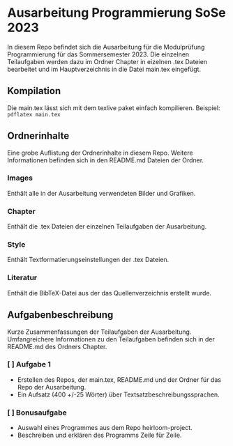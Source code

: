 # Ausarbeitung Programmierung SoSe 2023
In diesem Repo befindet sich die Ausarbeitung für die Modulprüfung Programmierung für das Sommersemester 2023. Die einzelnen Teilaufgaben werden dazu im Ordner Chapter in eizelnen .tex Dateien bearbeitet und im Hauptverzeichnis in die Datei main.tex eingefügt.


## Kompilation
Die main.tex lässt sich mit dem texlive paket einfach kompilieren.
Beispiel: `pdflatex main.tex`


## Ordnerinhalte
Eine grobe Auflistung der Ordnerinhalte in diesem Repo. Weitere Informationen befinden sich in den README.md Dateien der Ordner.

### Images
Enthält alle in der Ausarbeitung verwendeten Bilder und Grafiken.

### Chapter
Enthält die .tex Dateien der einzelnen Teilaufgaben der Ausarbeitung.

### Style
Enthält Textformatierungseinstellungen der .tex Dateien.

### Literatur
Enthält die BibTeX-Datei aus der das Quellenverzeichnis erstellt wurde.


## Aufgabenbeschreibung
Kurze Zusammenfassungen der Teilaufgaben der Ausarbeitung.
Umfangreichere Informationen zu den Teilaufgaben befinden sich in der README.md des Ordners Chapter.

### [ ] Aufgabe 1
- Erstellen des Repos, der main.tex, README.md und der Ordner für das Repo der Ausarbeitung.
- Ein Aufsatz (400 +/-25 Wörter) über Textsatzbeschreibungssprachen.

### [ ] Bonusaufgabe 
- Auswahl eines Programmes aus dem Repo heirloom-project.
- Beschreiben und erklären des Programms Zeile für Zeile.
